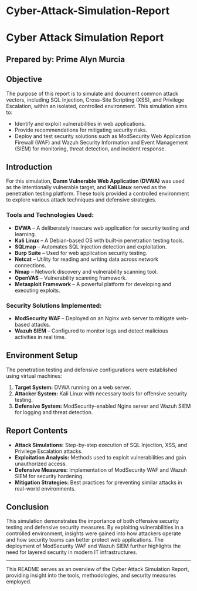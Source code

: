 # Cyber-Attack-Simulation-Report
# Cyber Attack Simulation Report

## Prepared by: Prime Alyn Murcia

## Objective
The purpose of this report is to simulate and document common attack vectors, including SQL Injection, Cross-Site Scripting (XSS), and Privilege Escalation, within an isolated, controlled environment. This simulation aims to:
- Identify and exploit vulnerabilities in web applications.
- Provide recommendations for mitigating security risks.
- Deploy and test security solutions such as ModSecurity Web Application Firewall (WAF) and Wazuh Security Information and Event Management (SIEM) for monitoring, threat detection, and incident response.

## Introduction
For this simulation, **Damn Vulnerable Web Application (DVWA)** was used as the intentionally vulnerable target, and **Kali Linux** served as the penetration testing platform. These tools provided a controlled environment to explore various attack techniques and defensive strategies.

### Tools and Technologies Used:
- **DVWA** – A deliberately insecure web application for security testing and learning.
- **Kali Linux** – A Debian-based OS with built-in penetration testing tools.
- **SQLmap** – Automates SQL Injection detection and exploitation.
- **Burp Suite** – Used for web application security testing.
- **Netcat** – Utility for reading and writing data across network connections.
- **Nmap** – Network discovery and vulnerability scanning tool.
- **OpenVAS** – Vulnerability scanning framework.
- **Metasploit Framework** – A powerful platform for developing and executing exploits.

### Security Solutions Implemented:
- **ModSecurity WAF** – Deployed on an Nginx web server to mitigate web-based attacks.
- **Wazuh SIEM** – Configured to monitor logs and detect malicious activities in real time.

## Environment Setup
The penetration testing and defensive configurations were established using virtual machines:
1. **Target System:** DVWA running on a web server.
2. **Attacker System:** Kali Linux with necessary tools for offensive security testing.
3. **Defensive System:** ModSecurity-enabled Nginx server and Wazuh SIEM for logging and threat detection.

## Report Contents
- **Attack Simulations:** Step-by-step execution of SQL Injection, XSS, and Privilege Escalation attacks.
- **Exploitation Analysis:** Methods used to exploit vulnerabilities and gain unauthorized access.
- **Defensive Measures:** Implementation of ModSecurity WAF and Wazuh SIEM for security hardening.
- **Mitigation Strategies:** Best practices for preventing similar attacks in real-world environments.

## Conclusion
This simulation demonstrates the importance of both offensive security testing and defensive security measures. By exploiting vulnerabilities in a controlled environment, insights were gained into how attackers operate and how security teams can better protect web applications. The deployment of ModSecurity WAF and Wazuh SIEM further highlights the need for layered security in modern IT infrastructures.

---

This README serves as an overview of the Cyber Attack Simulation Report, providing insight into the tools, methodologies, and security measures employed.

